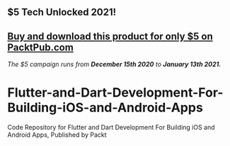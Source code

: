 ## $5 Tech Unlocked 2021!
[Buy and download this product for only $5 on PacktPub.com](https://www.packtpub.com/)
-----
*The $5 campaign         runs from __December 15th 2020__ to __January 13th 2021.__*

# Flutter-and-Dart-Development-For-Building-iOS-and-Android-Apps
Code Repository for Flutter and Dart Development For Building iOS and Android Apps, Published by Packt
